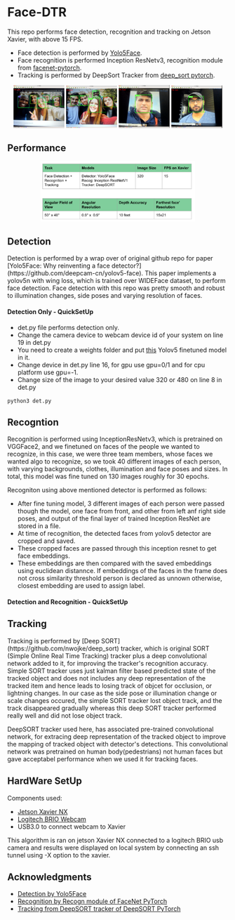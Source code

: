 # Face-DTR
This repo performs face detection, recognition and tracking  on Jetson Xavier, with above 15 FPS. 
* Face detection is performed by [Yolo5Face](https://github.com/elyha7/yoloface).
* Face recognition is performed Inception ResNetv3, recognition module from [facenet-pytorch](https://github.com/timesler/facenet-pytorch#use-this-repo-in-your-own-git-project).
* Tracking is performed by DeepSort Tracker from [deep_sort pytorch](https://github.com/ZQPei/deep_sort_pytorch).
<p align='center'>
<img src="images/res2.png" width="23%"></img>
<img src="images/res3.png" width="23%"></img>
<img src="images/res4.png" width="23%"></img>
<img src="images/res5.png" width="23%"></img> 
</p>

<h2>Performance</h2>
<p align='center'>
<img src="images/performance.png" width="70%"></img> 
</p>

<h2>Detection</h2>
<p>
Detection is performed by a wrap over of original github repo for paper [Yolo5Face: Why reinventing a face detector?](https://github.com/deepcam-cn/yolov5-face). This paper implements a yolov5n with wing loss, which is trained over WIDEFace dataset, to perform face detection.
Face detection with this repo was pretty smooth and robust to illumination changes, side poses and varying resolution of faces. 
<h4>Detection Only - QuickSetUp</h4>

  * det.py file performs detection only.
  * Change the camera device to webcam device id of your system on line 19 in det.py
  * You need to create a weights folder and put [this](https://drive.google.com/file/d/1oOxuQk6CN76pC02A2d1vWS2b35rKzdaA/view?usp=sharing) Yolov5 finetuned model in it.
  * Change device in det.py line 16, for gpu use gpu=0/1 and for cpu platform use gpu=-1.
  * Change size of the image to your desired value 320 or 480 on line 8 in det.py


```
python3 det.py
```
</p>



<h2>Recogntion</h2>
<p>
  Recognition is performed using InceptionResNetv3, which is pretrained on VGGFace2, and we finetuned on faces of the people we wanted to recognize, in this case, we were three team members, whose faces we wanted algo to recognize, so we took 40 different images of each person, with varying backgrounds, clothes, illumination and face poses and sizes. In total, this model was fine tuned on 130 images roughly for 30 epochs.  
</p>
<p>
  Recogniton using above mentioned detector is performed as follows:
  
  * After fine tuning model, 3 different images of each person were passed though the model, one face from front, and other from left anf right side poses, and output of the final layer of trained Inception ResNet are stored in a file.
  * At time of recognition, the detected faces from yolov5 detector are cropped and saved.
  * These cropped faces are passed through this inception resnet to get face embeddings.
  * These embeddings are then compared with the saved embeddings using euclidean distannce. If embeddings of the faces in the frame does not cross similarity threshold person is declared as unnown otherwise, closest embedding are used to assign label.
  
 <h4>Detection and Recognition - QuickSetUp</h4>
 
  <h2> Tracking </h2>
  <p> 
  Tracking is performed by [Deep SORT](https://github.com/nwojke/deep_sort) tracker, which is original SORT (Simple Online Real Time Tracking) tracker plus a deep convolutional network added to it, for improving the tracker's recognition accuracy. Simple SORT tracker uses just kalman filter based predicted state of the tracked object and does not includes any deep representation of the tracked item and hence leads to losing track of objcet for occlusion, or lightning changes. In our case as the side pose or illumination change or scale changes occured, the simple SORT tracker lost object track, and the track disappeared gradually whereas this deep SORT tracker performed really well and did not lose object track.
  </p>
  <p>
  DeepSORT tracker used here, has associated pre-trained convolutional network, for extracing deep representation of the tracked object to improve the mapping of tracked object with detector's detections. This convolutional network was pretrained on human body(pedestrians) not human faces but gave acceptabel performance when we used it for tracking faces.
  </p>
  
  <h2>HardWare SetUp</h2>
  Components used:
  
  * [Jetson Xavier NX](https://www.nvidia.com/en-us/autonomous-machines/embedded-systems/jetson-xavier-nx/)
  * [Logitech BRIO Webcam](https://www.logitech.com/en-us/products/webcams/brio-4k-hdr-webcam.960-001105.html)
  * USB3.0 to connect webcam to Xavier
  <p>This algorithm is ran on jetson Xavier NX connected to a logitech BRIO usb camera and results were displayed on local system by connecting an ssh tunnel using -X option to the xavier.</p>
  <h2>Acknowledgments</h2>
  
  * [Detection by Yolo5Face](https://github.com/elyha7/yoloface)
  * [Recognition by Recogn module of FaceNet PyTorch](https://github.com/timesler/facenet-pytorch#use-this-repo-in-your-own-git-project)
  * [Tracking from DeepSORT tracker of DeepSORT PyTorch](https://github.com/ZQPei/deep_sort_pytorch)
  
